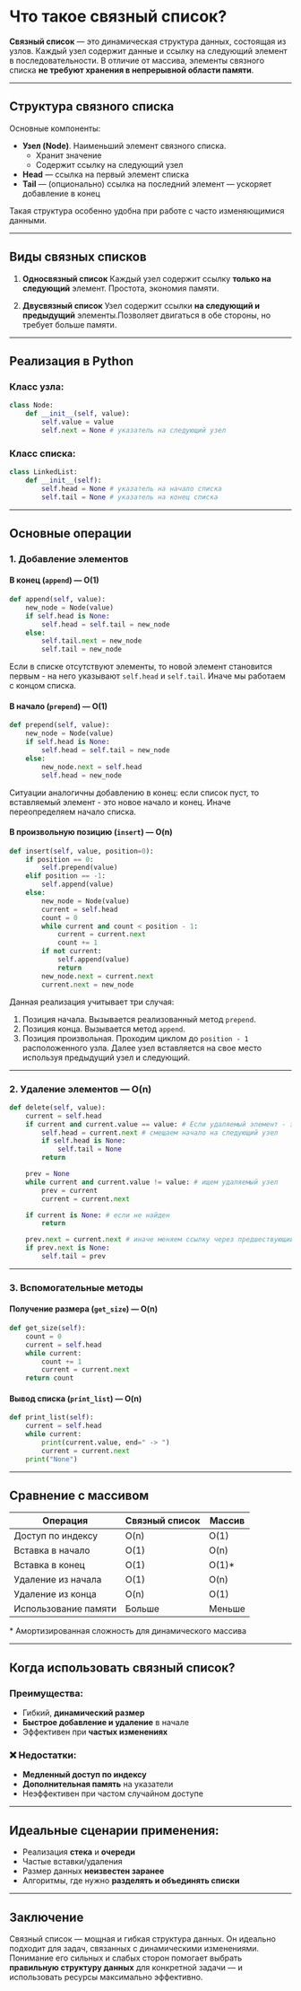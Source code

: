 # Что такое связный список?

**Связный список** — это динамическая структура данных, состоящая из узлов. Каждый узел содержит данные и ссылку на следующий элемент в последовательности.
В отличие от массива, элементы связного списка **не требуют хранения в непрерывной области памяти**.

---

## Структура связного списка

Основные компоненты:

* **Узел (Node)**. Наименьший элемент связного списка.
  * Хранит значение
  * Содержит ссылку на следующий узел
* **Head** — ссылка на первый элемент списка
* **Tail** — (опционально) ссылка на последний элемент — ускоряет добавление в конец

Такая структура особенно удобна при работе с часто изменяющимися данными.

---

## Виды связных списков

1. **Односвязный список**
   Каждый узел содержит ссылку **только на следующий** элемент. Простота, экономия памяти.

2. **Двусвязный список**
   Узел содержит ссылки **на следующий и предыдущий** элементы.Позволяет двигаться в обе стороны, но требует больше памяти.

---

## Реализация в Python

### Класс узла:

```python
class Node:
    def __init__(self, value):
        self.value = value
        self.next = None # указатель на следующий узел
```

### Класс списка:

```python
class LinkedList:
    def __init__(self):
        self.head = None # указатель на начало списка
        self.tail = None # указатель на конец списка
```

---

## Основные операции

### 1. Добавление элементов

#### В конец (`append`) — O(1)

```python
def append(self, value):
    new_node = Node(value)
    if self.head is None:
        self.head = self.tail = new_node
    else:
        self.tail.next = new_node
        self.tail = new_node
```
Если в списке отсутствуют элементы, то новой элемент становится первым - на него указывают `self.head` и `self.tail`. Иначе мы работаем с концом cписка.

#### В начало (`prepend`) — O(1)

```python
def prepend(self, value):
    new_node = Node(value)
    if self.head is None:
        self.head = self.tail = new_node
    else:
        new_node.next = self.head
        self.head = new_node
```
Ситуации аналогичны добавлению в конец: если список пуст, то вставляемый элемент - это новое начало и конец.
Иначе переопределяем начало списка.

#### В произвольную позицию (`insert`) — O(n)

```python
def insert(self, value, position=0):
    if position == 0:
        self.prepend(value)
    elif position == -1:
        self.append(value)
    else:
        new_node = Node(value)
        current = self.head
        count = 0
        while current and count < position - 1:
            current = current.next
            count += 1
        if not current:
            self.append(value)
            return
        new_node.next = current.next
        current.next = new_node
```
Данная реализация учитывает три случая:
1. Позиция начала. Вызывается реализованный метод `prepend`.
2. Позиция конца. Вызывается метод `append`.
3. Позиция произвольная. Проходим циклом до `position - 1` расположенного узла. Далее узел вставляется на свое место используя предыдущий узел и следующий.


---

### 2. Удаление элементов — O(n)

```python
def delete(self, value):
    current = self.head
    if current and current.value == value: # Если удаляемый элемент - это начало списка
        self.head = current.next # смещаем начало на следующий узел
        if self.head is None:
            self.tail = None
        return

    prev = None
    while current and current.value != value: # ищем удаляемый узел
        prev = current
        current = current.next

    if current is None: # если не найден
        return

    prev.next = current.next # иначе меняем ссылку через предшествующий узел удаляемому
    if prev.next is None:
        self.tail = prev
```

---

### 3. Вспомогательные методы

#### Получение размера (`get_size`) — O(n)

```python
def get_size(self):
    count = 0
    current = self.head
    while current:
        count += 1
        current = current.next
    return count
```

#### Вывод списка (`print_list`) — O(n)

```python
def print_list(self):
    current = self.head
    while current:
        print(current.value, end=" -> ")
        current = current.next
    print("None")
```

---

## Сравнение с массивом

| Операция             | Связный список | Массив |
| -------------------- | -------------- | ------ |
| Доступ по индексу    | O(n)           | O(1)   |
| Вставка в начало     | O(1)           | O(n)   |
| Вставка в конец      | O(1)           | O(1)\* |
| Удаление из начала   | O(1)           | O(n)   |
| Удаление из конца    | O(n)           | O(1)   |
| Использование памяти | Больше         | Меньше |

\* Амортизированная сложность для динамического массива

---

## Когда использовать связный список?

### Преимущества:

* Гибкий, **динамический размер**
* **Быстрое добавление и удаление** в начале
* Эффективен при **частых изменениях**

### ❌ Недостатки:

* **Медленный доступ по индексу**
* **Дополнительная память** на указатели
* Неэффективен при частом случайном доступе

---

## Идеальные сценарии применения:

* Реализация **стека** и **очереди**
* Частые вставки/удаления
* Размер данных **неизвестен заранее**
* Алгоритмы, где нужно **разделять и объединять списки**

---

## Заключение

Связный список — мощная и гибкая структура данных.
Он идеально подходит для задач, связанных с динамическими изменениями. Понимание его сильных и слабых сторон помогает выбрать **правильную структуру данных** для конкретной задачи — и использовать ресурсы максимально эффективно.

